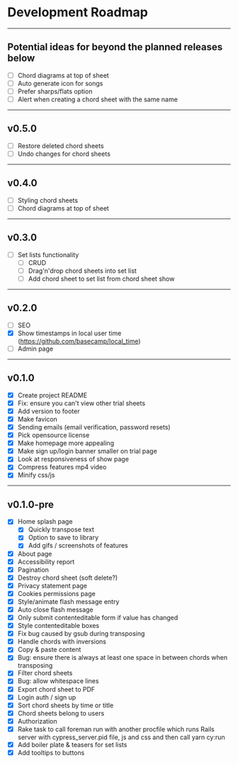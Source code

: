 # Development Roadmap
---

## Potential ideas for beyond the planned releases below
- [ ] Chord diagrams at top of sheet
- [ ] Auto generate icon for songs
- [ ] Prefer sharps/flats option
- [ ] Alert when creating a chord sheet with the same name

---

## v0.5.0
- [ ] Restore deleted chord sheets
- [ ] Undo changes for chord sheets

---

## v0.4.0
- [ ] Styling chord sheets
- [ ] Chord diagrams at top of sheet

---

## v0.3.0
- [ ] Set lists functionality
  - [ ] CRUD
  - [ ] Drag'n'drop chord sheets into set list
  - [ ] Add chord sheet to set list from chord sheet show

---
## v0.2.0
- [ ] SEO
- [x] Show timestamps in local user time (https://github.com/basecamp/local_time)
- [ ] Admin page

---
## v0.1.0
- [x] Create project README
- [x] Fix: ensure you can't view other trial sheets
- [x] Add version to footer
- [x] Make favicon
- [x] Sending emails (email verification, password resets)
- [x] Pick opensource license
- [x] Make homepage more appealing
- [x] Make sign up/login banner smaller on trial page
- [x] Look at responsiveness of show page
- [x] Compress features mp4 video
- [x] Minify css/js

---
## v0.1.0-pre
- [x] Home splash page
  - [x] Quickly transpose text
  - [x] Option to save to library
  - [x] Add gifs / screenshots of features
- [x] About page
- [x] Accessibility report
- [x] Pagination
- [x] Destroy chord sheet (soft delete?)
- [x] Privacy statement page
- [x] Cookies permissions page
- [x] Style/animate flash message entry
- [x] Auto close flash message
- [x] Only submit contenteditable form if value has changed
- [x] Style contenteditable boxes
- [x] Fix bug caused by gsub during transposing
- [x] Handle chords with inversions
- [x] Copy & paste content
- [x] Bug: ensure there is always at least one space in between chords when transposing
- [x] Filter chord sheets
- [x] Bug: allow whitespace lines
- [x] Export chord sheet to PDF
- [x] Login auth / sign up
- [x] Sort chord sheets by time or title
- [x] Chord sheets belong to users
- [x] Authorization
- [x] Rake task to call foreman run with another procfile which runs Rails server with cypress_server.pid file, js and css and then call yarn cy:run
- [x] Add boiler plate & teasers for set lists
- [x] Add tooltips to buttons
